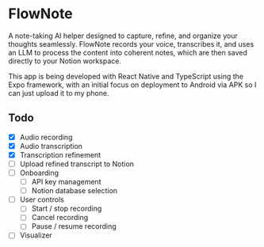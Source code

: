 # FlowNote

A note-taking AI helper designed to capture, refine, and organize your thoughts seamlessly. FlowNote records your voice, transcribes it, and uses an LLM to process the content into coherent notes, which are then saved directly to your Notion workspace.

This app is being developed with React Native and TypeScript using the Expo framework, with an initial focus on deployment to Android via APK so I can just upload it to my phone.

## Todo

- [x] Audio recording
- [x] Audio transcription
- [x] Transcription refinement
- [ ] Upload refined transcript to Notion
- [ ] Onboarding
  - [ ] API key management
  - [ ] Notion database selection
- [ ] User controls
  - [ ] Start / stop recording
  - [ ] Cancel recording
  - [ ] Pause / resume recording
- [ ] Visualizer
